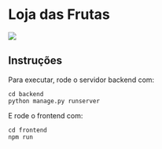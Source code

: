 # Loja das Frutas

![](http://github.com/arturRDC/loja-das-frutas/demo.gif)


## Instruções
Para executar, rode o servidor backend com:

```
cd backend
python manage.py runserver
```

E rode o frontend com: 

```
cd frontend
npm run
```
